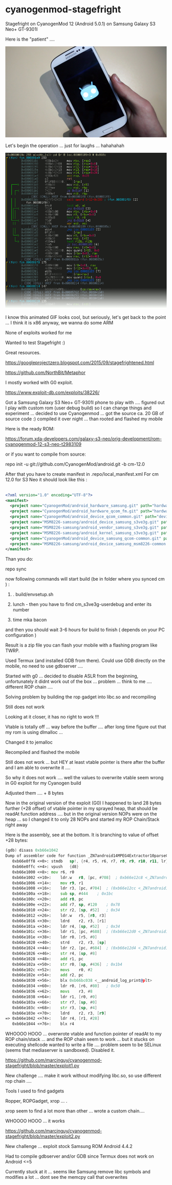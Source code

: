 # cyanogenmod-stagefright
Stagefright on CyanogenMod 12 (Android 5.0.1) on Samsung Galaxy S3 Neo+ GT-9301I

Here is the "patient" ....

![SamsungS3Neo](/image.png)


Let's begin the operation ... just for laughs ... hahahahah

![debug](/debug.gif)




I know this animated GIF looks cool, but seriously, let's get back to the point ... I think it is x86 anyway, we wanna do some ARM

None of exploits worked for me

Wanted to test Stagefright :)

Great resources.

https://googleprojectzero.blogspot.com/2015/09/stagefrightened.html

https://github.com/NorthBit/Metaphor

I mostly worked with G0 exploit.

https://www.exploit-db.com/exploits/38226/

Got a Samsung Galaxy S3  Neo+ GT-9301I phone to play with .... figured out I play with custom rom (user debug build) so I can change things and experiment ... decided to use Cyanogenmod ... got the source ca. 20 GB of source code :) compiled it over night ... than rooted and flashed my mobile 

Here is the ready ROM:

https://forum.xda-developers.com/galaxy-s3-neo/orig-development/rom-cyanogenmod-12-s3-neo-t2983109

or if you want to compile from source:

repo init -u git://github.com/CyanogenMod/android.git -b cm-12.0

After that you have to create manifest in .repo/local_manifest.xml
For cm 12.0 for S3 Neo it should look like this :

```xml

<?xml version="1.0" encoding="UTF-8"?>
<manifest>
  <project name="CyanogenMod/android_hardware_samsung.git" path="hardware/samsung" remote="github" revision="cm-12.0" />
  <project name="CyanogenMod/android_hardware_qcom_fm.git" path="hardware/qcom/fm" remote="github" revision="cm-12.0" />
  <project name="CyanogenMod/android_device_qcom_common.git" path="device/qcom/common" remote="github" revision="cm-12.0" />
  <project name="MSM8226-samsung/android_device_samsung_s3ve3g.git" path="device/samsung/s3ve3g" remote="github" revision="cm-12.0" />
  <project name="MSM8226-samsung/android_vendor_samsung_s3ve3g.git" path="vendor/samsung/s3ve3g" remote="github" revision="cm-12.0" />
  <project name="MSM8226-samsung/android_kernel_samsung_s3ve3g.git" path="kernel/samsung/s3ve3g" remote="github" revision="cm-12.0" />
  <project name="CyanogenMod/android_device_samsung_qcom-common.git" path="device/samsung/qcom-common" remote="github" revision="cm-12.0" />
  <project name="MSM8226-samsung/android_device_samsung_msm8226-common.git" path="device/samsung/msm8226-common" remote="github" revision="cm-12.0" />
</manifest>
```
Than you do:

repo sync

now following commands will start build (be in folder where you synced cm ) : 

1. . build/envsetup.sh

2. lunch - then you have to find cm_s3ve3g-userdebug and enter its number 

3. time mka bacon


and then you should wait 3-6 hours for build to finish ( depends on your PC configuration )

Result is a zip file you can flash your mobile with a flashing program like TWRP.



Used Termux (and installed GDB from there). Could use GDB directly on the mobile, no need to use gdbserver .... 

Started with g0 ... decided to disable ASLR from the beginning, unfortunately it didnt work out of the box ... problem ... think to me .... different ROP chain .... 

Solving problem by building the rop gadget into libc.so and recompiling

Still does not work

Looking at it closer, it has no right to work !!!



Vtable is totally off ... way before the buffer .... after long time figure out that my rom is using dlmalloc ... 

Changed it to jemalloc

Recompiled and flashed the mobile


Still does not work ... but HEY at least vtable pointer is there after the buffer and I am able to overwrite it ....

So why it does not work .... well the values to overwrite vtable seem wrong in G0 exploit for my Cyanogen build

Adjusted them .... + 8 bytes 

Now in the original version of the exploit (G0) I happened to land 28 bytes further (+28 offset) of vtable pointer in my sprayed heap, that should be readAt function address .... but in the original version NOPs were on the heap ... so I changed it to only 28 NOPs and started my ROP Chain/Stack right away

Here is the assembly, see at the bottom. It is branching to value of offset +28 bytes:

```asm
(gdb) disass 0xb66e1042
Dump of assembler code for function _ZN7android14MPEG4Extractor10parseChunkEPxi:
   0xb66e0ff8 <+0>: stmdb   sp!, {r4, r5, r6, r7, r8, r9, r10, r11, lr}
   0xb66e0ffc <+4>: vpush   {d8}
   0xb66e1000 <+8>: mov r6, r0
   0xb66e1002 <+10>:    ldr.w   r8, [pc, #708]  ; 0xb66e12c8 <_ZN7android14MPEG4Extractor10parseChunkEPxi+720>
   0xb66e1006 <+14>:    mov r9, r1
   0xb66e1008 <+16>:    ldr r3, [pc, #704]  ; (0xb66e12cc <_ZN7android14MPEG4Extractor10parseChunkEPxi+724>)
   0xb66e100a <+18>:    sub sp, #444    ; 0x1bc
   0xb66e100c <+20>:    add r8, pc
   0xb66e100e <+22>:    add r7, sp, #120    ; 0x78
   0xb66e1010 <+24>:    str r2, [sp, #52]   ; 0x34
   0xb66e1012 <+26>:    ldr.w   r5, [r8, r3]
   0xb66e1016 <+30>:    ldrd    r2, r3, [r1]
   0xb66e101a <+34>:    ldr r4, [sp, #52]   ; 0x34
   0xb66e101c <+36>:    ldr r1, [pc, #688]  ; (0xb66e12d0 <_ZN7android14MPEG4Extractor10parseChunkEPxi+728>)
   0xb66e101e <+38>:    ldr r0, [r5, #0]
   0xb66e1020 <+40>:    strd    r2, r3, [sp]
   0xb66e1024 <+44>:    ldr r2, [pc, #684]  ; (0xb66e12d4 <_ZN7android14MPEG4Extractor10parseChunkEPxi+732>)
   0xb66e1026 <+46>:    str r4, [sp, #8]
   0xb66e1028 <+48>:    add r1, pc
   0xb66e102a <+50>:    str r0, [sp, #436]  ; 0x1b4
   0xb66e102c <+52>:    movs    r0, #2
   0xb66e102e <+54>:    add r2, pc
   0xb66e1030 <+56>:    blx 0xb66bc038 <__android_log_print@plt>
   0xb66e1034 <+60>:    ldr r0, [r6, #80]   ; 0x50
   0xb66e1036 <+62>:    movs    r3, #8
   0xb66e1038 <+64>:    ldr r1, [r0, #0]
   0xb66e103a <+66>:    str r7, [sp, #0]
   0xb66e103c <+68>:    str r3, [sp, #4]
   0xb66e103e <+70>:    ldrd    r2, r3, [r9]
=> 0xb66e1042 <+74>:    ldr r4, [r1, #28]
   0xb66e1044 <+76>:    blx r4
```



WHOOOO HOOO ... overwrote vtable and function pointer of readAt to my ROP chain/stack ... and the ROP chain seem to work ... but it stucks on executing shellcode wanted to write a file .... problem seem to be SELinux (seems that mediaserver is sandboxed). Disabled it.

https://github.com/marcinguy/cyanogenmod-stagefright/blob/master/exploit1.py


New challenge .... make it work without modifying libc.so, so use different rop chain .... 


Tools I used to find gadgets 

Ropper, ROPGadget, xrop ... .

xrop seem to find a lot more than other ... wrote a custom chain....


WHOOOO HOOO ... it works 

https://github.com/marcinguy/cyanogenmod-stagefright/blob/master/exploit2.py


New challenge ... exploit stock Samsung ROM Android 4.4.2 

Had to compile gdbserver and/or GDB since Termux does not work on Android <=5

Currently stuck at it ... seems like Samsung remove libc symbols and modifies a lot ... dont see the memcpy call that overwrites 




